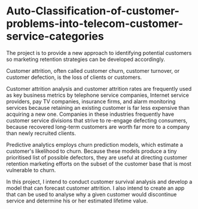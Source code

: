 # Auto-Classification-of-customer-problems-into-telecom-customer-service-categories
The project is to provide a new approach to identifying potential customers so marketing retention strategies can be developed accordingly.

Customer attrition, often called customer churn, customer turnover, or customer defection, is the loss of clients or customers.

Customer attrition analysis and customer attrition rates are frequently used as key business metrics by telephone service companies, Internet service providers, pay TV companies, insurance firms, and alarm monitoring services because retaining an existing customer is far less expensive than acquiring a new one. Companies in these industries frequently have customer service divisions that strive to re-engage defecting consumers, because recovered long-term customers are worth far more to a company than newly recruited clients.

Predictive analytics employs churn prediction models, which estimate a customer's likelihood to churn. Because these models produce a tiny prioritised list of possible defectors, they are useful at directing customer retention marketing efforts on the subset of the customer base that is most vulnerable to churn.

In this project, I intend to conduct customer survival analysis and develop a model that can forecast customer attrition. I also intend to create an app that can be used to analyse why a given customer would discontinue service and determine his or her estimated lifetime value.
